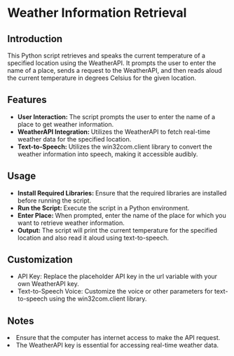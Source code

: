 # Weather Information Retrieval

## Introduction
This Python script retrieves and speaks the current temperature of a specified location using the WeatherAPI. It prompts the user to enter the name of a place, sends a request to the WeatherAPI, and then reads aloud the current temperature in degrees Celsius for the given location.

## Features
<ul>
<li><b>User Interaction: </b>The script prompts the user to enter the name of a place to get weather information.</li>
<li><b>WeatherAPI Integration: </b>Utilizes the WeatherAPI to fetch real-time weather data for the specified location.</li>
<li><b>Text-to-Speech: </b>Utilizes the win32com.client library to convert the weather information into speech, making it accessible audibly.</li>
</ul>

## Usage
<ul>
<li><b>Install Required Libraries: </b>Ensure that the required libraries are installed before running the script.</li>
<li><b>Run the Script: </b>Execute the script in a Python environment.</li>
  <li><b>Enter Place: </b>When prompted, enter the name of the place for which you want to retrieve weather information.</li>
  <li><b>Output: </b>The script will print the current temperature for the specified location and also read it aloud using text-to-speech.</li>
</ul>

## Customization
<ul>
<li>API Key: Replace the placeholder API key in the url variable with your own WeatherAPI key.</li>
<li>Text-to-Speech Voice: Customize the voice or other parameters for text-to-speech using the win32com.client library.</li>
</ul>

## Notes
<li>Ensure that the computer has internet access to make the API request.</li>
<li>The WeatherAPI key is essential for accessing real-time weather data.</li>
